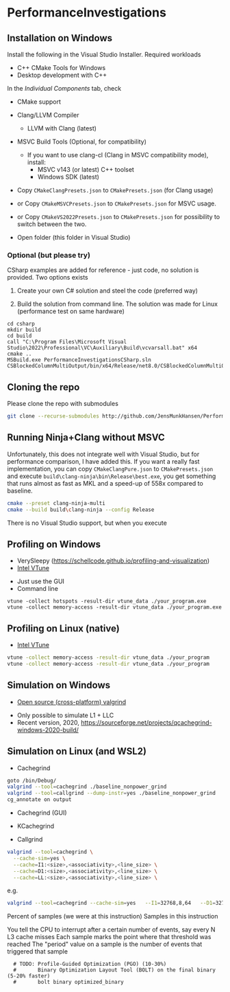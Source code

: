 # PerformanceInvestigations

## Installation on Windows

Install the following in the Visual Studio Installer. Required workloads

 * C++ CMake Tools for Windows
 * Desktop development with C++

In the *Individual Components* tab, check

 * CMake support 
 * Clang/LLVM Compiler
   - LLVM with Clang (latest)
 * MSVC Build Tools (Optional, for compatibility)
   - If you want to use clang-cl (Clang in MSVC compatibility mode), install:
      - MSVC v143 (or latest) C++ toolset
      - Windows SDK (latest)

 * Copy `CMakeClangPresets.json` to `CMakePresets.json` (for Clang usage)
 * or Copy `CMakeMSVCPresets.json` to `CMakePresets.json` for MSVC usage.
 * or Copy `CMakeVS2022Presets.json` to `CMakePresets.json` for possibility to switch between the two.
 * Open folder (this folder in Visual Studio)

### Optional (but please try)

CSharp examples are added for reference - just code, no solution is
provided. Two options exists

1. Create your own C\# solution and steel the code (preferred way)

2. Build the solution from command line. The solution was made for Linux (performance test on same hardware)
```dos
cd csharp
mkdir build
cd build
call "C:\Program Files\Microsoft Visual Studio\2022\Professional\VC\Auxiliary\Build\vcvarsall.bat" x64
cmake ..
MSBuild.exe PerformanceInvestigationsCSharp.sln
CSBlockedColumnMultiOutput/bin/x64/Release/net8.0/CSBlockedColumnMultiOutput.exe
```

## Cloning the repo

Please clone the repo with submodules

``` bash
git clone --recurse-submodules http://github.com/JensMunkHansen/PerformanceInvestigations.git
```

## Running Ninja+Clang without MSVC

Unfortunately, this does not integrate well with Visual Studio, but
for performance comparison, I have added this. If you want a really
fast implementation, you can copy `CMakeClangPure.json` to
`CMakePresets.json` and execute
`build\clang-ninja\bin\Release\best.exe`, you get something that runs
almost as fast as MKL and a speed-up of 558x compared to baseline.

``` bash
cmake --preset clang-ninja-multi
cmake --build build\clang-ninja --config Release
```
There is no Visual Studio support, but when you execute


## Profiling on Windows

* VerySleepy (https://schellcode.github.io/profiling-and-visualization)
* [Intel VTune](./VTuneWindows.md)
 - Just use the GUI
 - Command line
```dos
vtune -collect hotspots -result-dir vtune_data ./your_program.exe
vtune -collect memory-access -result-dir vtune_data ./your_program.exe
```

## Profiling on Linux (native)
* [Intel VTune](./VTuneLinux.md)
``` bash
vtune -collect memory-access -result-dir vtune_data ./your_program
vtune -collect memory-access -result-dir vtune_data ./your_program
```

## Simulation on Windows

* [Open source (cross-platform) valgrind](https://sourceforge.net/projects/qcachegrindwin?utm_source=chatgpt.com)
 - Only possible to simulate L1 + LLC
 - Recent version, 2020, https://sourceforge.net/projects/qcachegrind-windows-2020-build/

## Simulation on Linux (and WSL2)
* Cachegrind
``` bash
goto /bin/Debug/
valgrind --tool=cachegrind ./baseline_nonpower_grind
valgrind --tool=callgrind --dump-instr=yes ./baseline_nonpower_grind
cg_annotate on output
```
* Cachegrind (GUI)
 - KCachegrind
 
* Callgrind
``` bash
valgrind --tool=cachegrind \
  --cache-sim=yes \
  --cache=I1:<size>,<associativity>,<line_size> \
  --cache=D1:<size>,<associativity>,<line_size> \
  --cache=LL:<size>,<associativity>,<line_size> \
```
e.g.
``` bash
valgrind --tool=cachegrind --cache-sim=yes   --I1=32768,8,64   --D1=32768,8,64   --LL=1048576,16,64
```

















Percent of samples (we were at this instruction)
Samples in this instruction

You tell the CPU to interrupt after a certain number of events, say every N L3 cache misses
Each sample marks the point where that threshold was reached
The "period" value on a sample is the number of events that triggered that sample

      # TODO: Profile-Guided Optimization (PGO) (10-30%)
      #       Binary Optimization Layout Tool (BOLT) on the final binary (5-20% faster)
      #       bolt binary optimized_binary

